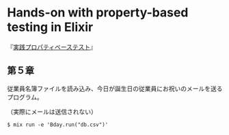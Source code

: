 # Hands-on with property-based testing in Elixir

『[実践プロパティベーステスト](https://www.lambdanote.com/collections/proper-erlang-elixir)』

## 第５章

従業員名簿ファイルを読み込み、今日が誕生日の従業員にお祝いのメールを送るプログラム。

（実際にメールは送信されない）

```
$ mix run -e 'Bday.run("db.csv")'
```
